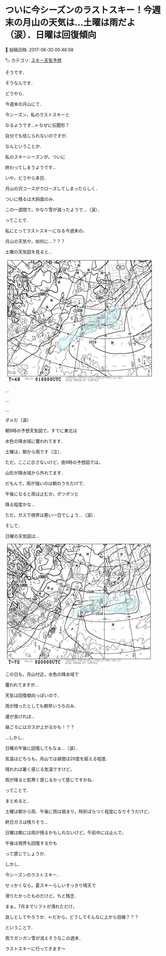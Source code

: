 # ついに今シーズンのラストスキー！今週末の月山の天気は…土曜は雨だよ（涙）．日曜は回復傾向

📅 投稿日時: 2017-06-30 00:46:58

🏷️ カテゴリ: [スキー天気予想](c6554f5c3c106093b511a8daae23757e8.md)

そうです．


そうなんです．


どうやら．


今週末の月山にて．


今シーズン，私のラストスキーと


なるようです…←なぜに伝聞形？





自分でも信じられないのですが．


なんということか．


私のスキーシーズンが，ついに


終わってしまうようです…





いや，どうやら本日．


月山の沢コースがクローズしてしまったらしく．


ついに残るは大斜面のみ．


この一週間で，かなり雪が減ったようで…（涙）．





ってことで．


私にとってラストスキーになる今週末の，


月山の天気や，如何に…？？？





土曜の天気図を見ると…




![d3d25bed8037b7a3864bea2bf92b59e3.jpg](images/d3d25bed8037b7a3864bea2bf92b59e3.jpg)




…


…


…


ダメだ（涙）


朝9時の予想天気図で，すでに東北は


水色の降水域に覆われてます．


土曜は，朝から雨です（泣）．





ただ，ここに示さないけど，夜9時の予想図では，


山形が降水域から外れてます．


だもんで，雨が強いのは朝のうちだけで．


午後になると雨は止むか，ポツポツと


降る程度かな…


ただ，ガスで視界は悪い一日でしょう…（涙）．





そして．


日曜の天気図は…




![1e5dfccb63d15388d775f1cbb49e6631.jpg](images/1e5dfccb63d15388d775f1cbb49e6631.jpg)




この日も，月山付近，水色の降水域で


覆われてますが…


天気は回復傾向っぽいので．


雨が残ったとしても朝早いうちのみ．


運が良ければ…


昼ごろにはガスが上がるかも！？？





…しかし．


日曜の午後に回復してもなぁ…（涙）．





気温はどちらも，月山では昼間は20度を超える程度．


晴れれば暑く感じる気温ですけど，


雨が降ると肌寒く感じるかって感じですかね．





ってことで．


まとめると．





土曜は朝から雨．午後に雨は弱まり，時折ぱらつく程度になりそうだけど，


終日ガスは残りそう…





日曜は朝には雨が残るかもしれないけど，午前中には止んで，


午後は視界も回復するかも





って感じでしょうか．





しかし．


今シーズンのラストスキー．


せっかくなら，夏スキーらしいすっきり晴天で


滑りたかったものだけど，ちと残念．


まぁ，7月までリフトが滑れただけ，


良しとしてやろうか．←だから，どうしてそんなに上から目線？？？





ということで．


雨でガンガン雪が消えそうなこの週末．


ラストスキーに行ってきます～
